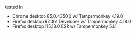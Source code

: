 tested in:

* Chrome desktop 85.0.4350.0 w/ Tampermonkey 4.19.0
* Firefox desktop 97.0b1 Developer w/ Tampermonkey 4.18.0
* Firefox desktop 115.13.0 ESR w/ Tampermonkey 5.1.1
